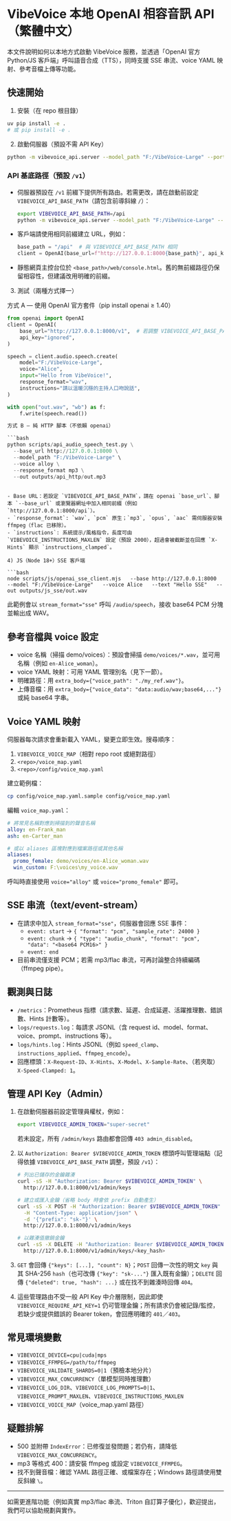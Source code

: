 
# VibeVoice 本地 OpenAI 相容音訊 API（繁體中文）

本文件說明如何以本地方式啟動 VibeVoice 服務，並透過「OpenAI 官方 Python/JS 客戶端」呼叫語音合成（TTS），同時支援 SSE 串流、voice YAML 映射、參考音檔上傳等功能。

## 快速開始

1) 安裝（在 repo 根目錄）

```bash
uv pip install -e .
# 或 pip install -e .
```

2) 啟動伺服器（預設不需 API Key）

```bash
python -m vibevoice_api.server --model_path "F:/VibeVoice-Large" --port 8000
```

### API 基底路徑（預設 `/v1`）

- 伺服器預設在 `/v1` 前綴下提供所有路由。若需更改，請在啟動前設定 `VIBEVOICE_API_BASE_PATH`（請包含前導斜線 `/`）：

  ```bash
  export VIBEVOICE_API_BASE_PATH=/api
  python -m vibevoice_api.server --model_path "F:/VibeVoice-Large" --port 8000
  ```

- 客戶端請使用相同前綴建立 URL，例如：

  ```python
  base_path = "/api"  # 與 VIBEVOICE_API_BASE_PATH 相同
  client = OpenAI(base_url=f"http://127.0.0.1:8000{base_path}", api_key="ignored")
  ```

- 靜態網頁主控台位於 `<base_path>/web/console.html`。舊的無前綴路徑仍保留相容性，但建議改用明確的前綴。

3) 測試（兩種方式擇一）

方式 A — 使用 OpenAI 官方套件（pip install openai ≥ 1.40）

```python
from openai import OpenAI
client = OpenAI(
    base_url="http://127.0.0.1:8000/v1",  # 若調整 VIBEVOICE_API_BASE_PATH 請同步修改
    api_key="ignored",
)

speech = client.audio.speech.create(
    model="F:/VibeVoice-Large",
    voice="Alice",
    input="Hello from VibeVoice!",
    response_format="wav",
    instructions="請以溫暖沉穩的主持人口吻說話",
)

with open("out.wav", "wb") as f:
    f.write(speech.read())

方式 B — 純 HTTP 腳本（不依賴 openai）

```bash
python scripts/api_audio_speech_test.py \
  --base_url http://127.0.0.1:8000 \
  --model_path "F:/VibeVoice-Large" \
  --voice alloy \
  --response_format mp3 \
  --out outputs/api_http/out.mp3
```
```

- Base URL：若設定 `VIBEVOICE_API_BASE_PATH`，請在 openai `base_url`、腳本 `--base_url` 或瀏覽器網址中加入相同前綴（例如 `http://127.0.0.1:8000/api`）。
- `response_format`: `wav`, `pcm` 原生；`mp3`, `opus`, `aac` 需伺服器安裝 ffmpeg（flac 已移除）。
- `instructions`: 系統提示/風格指令，長度可由 `VIBEVOICE_INSTRUCTIONS_MAXLEN` 設定（預設 2000），超過會被截斷並在回應 `X-Hints` 顯示 `instructions_clamped`。

4) JS（Node 18+）SSE 客戶端

```bash
node scripts/js/openai_sse_client.mjs   --base http://127.0.0.1:8000   --model "F:/VibeVoice-Large"   --voice Alice   --text "Hello SSE"   --out outputs/js_sse/out.wav
```

此範例會以 `stream_format="sse"` 呼叫 `/audio/speech`，接收 base64 PCM 分塊並輸出成 WAV。

## 參考音檔與 voice 設定

- voice 名稱（掃描 demo/voices）：預設會掃描 `demo/voices/*.wav`，並可用名稱（例如 `en-Alice_woman`）。
- voice YAML 映射：可用 YAML 管理別名（見下一節）。
- 明確路徑：用 `extra_body={"voice_path": "./my_ref.wav"}`。
- 上傳音檔：用 `extra_body={"voice_data": "data:audio/wav;base64,..."}` 或純 base64 字串。

## Voice YAML 映射

伺服器每次請求會重新載入 YAML，變更立即生效。搜尋順序：

1. `VIBEVOICE_VOICE_MAP`（相對 repo root 或絕對路徑）
2. `<repo>/voice_map.yaml`
3. `<repo>/config/voice_map.yaml`

建立範例檔：

```bash
cp config/voice_map.yaml.sample config/voice_map.yaml
```

編輯 `voice_map.yaml`：

```yaml
# 將常見名稱對應到掃描到的聲音名稱
alloy: en-Frank_man
ash: en-Carter_man

# 或以 aliases 區塊對應到檔案路徑或其他名稱
aliases:
  promo_female: demo/voices/en-Alice_woman.wav
  win_custom: F:\voices\my_voice.wav
```

呼叫時直接使用 `voice="alloy"` 或 `voice="promo_female"` 即可。

## SSE 串流（text/event-stream）

- 在請求中加入 `stream_format="sse"`，伺服器會回應 SSE 事件：
  - `event: start` → `{ "format": "pcm", "sample_rate": 24000 }`
  - `event: chunk` → `{ "type": "audio_chunk", "format": "pcm", "data": "<base64 PCM16>" }`
  - `event: end`
- 目前串流僅支援 PCM；若需 mp3/flac 串流，可再討論整合持續編碼（ffmpeg pipe）。

## 觀測與日誌

- `/metrics`：Prometheus 指標（請求數、延遲、合成延遲、活躍推理數、錯誤數、Hints 計數等）。
- `logs/requests.log`：每請求 JSONL（含 request id、model、format、voice、prompt、instructions 等）。
- `logs/hints.log`：Hints JSONL（例如 `speed_clamp`、`instructions_applied`、`ffmpeg_encode`）。
- 回應標頭：`X-Request-ID`、`X-Hints`、`X-Model`、`X-Sample-Rate`、（若夾取）`X-Speed-Clamped: 1`。

## 管理 API Key（Admin）

1. 在啟動伺服器前設定管理員權杖，例如：

   ```bash
   export VIBEVOICE_ADMIN_TOKEN="super-secret"
   ```

   若未設定，所有 `/admin/keys` 路由都會回傳 `403 admin_disabled`。

2. 以 `Authorization: Bearer $VIBEVOICE_ADMIN_TOKEN` 標頭呼叫管理端點（記得依據 `VIBEVOICE_API_BASE_PATH` 調整，預設 `/v1`）：

   ```bash
   # 列出已儲存的金鑰雜湊
   curl -sS -H "Authorization: Bearer $VIBEVOICE_ADMIN_TOKEN" \
     http://127.0.0.1:8000/v1/admin/keys

   # 建立或匯入金鑰（省略 body 時會依 prefix 自動產生）
   curl -sS -X POST -H "Authorization: Bearer $VIBEVOICE_ADMIN_TOKEN" \
     -H "Content-Type: application/json" \
     -d '{"prefix": "sk-"}' \
     http://127.0.0.1:8000/v1/admin/keys

   # 以雜湊值撤銷金鑰
   curl -sS -X DELETE -H "Authorization: Bearer $VIBEVOICE_ADMIN_TOKEN" \
     http://127.0.0.1:8000/v1/admin/keys/<key_hash>
   ```

3. `GET` 會回傳 `{"keys": [...], "count": N}`；`POST` 回傳一次性的明文 `key` 與其 SHA-256 `hash`（也可改傳 `{"key": "sk-..."}` 匯入既有金鑰）；`DELETE` 回傳 `{"deleted": true, "hash": ...}` 或在找不到雜湊時回傳 `404`。
4. 這些管理路由不受一般 API Key 中介層限制，因此即使 `VIBEVOICE_REQUIRE_API_KEY=1` 仍可管理金鑰；所有請求仍會被記錄/監控，若缺少或提供錯誤的 Bearer token，會回應明確的 `401`／`403`。

## 常見環境變數

- `VIBEVOICE_DEVICE=cpu|cuda|mps`
- `VIBEVOICE_FFMPEG=/path/to/ffmpeg`
- `VIBEVOICE_VALIDATE_SHARDS=0|1`（預檢本地分片）
- `VIBEVOICE_MAX_CONCURRENCY`（單模型同時推理數）
- `VIBEVOICE_LOG_DIR`、`VIBEVOICE_LOG_PROMPTS=0|1`、`VIBEVOICE_PROMPT_MAXLEN`、`VIBEVOICE_INSTRUCTIONS_MAXLEN`
- `VIBEVOICE_VOICE_MAP`（voice_map.yaml 路徑）

## 疑難排解

- 500 並附帶 `IndexError`：已修復並發問題；若仍有，請降低 `VIBEVOICE_MAX_CONCURRENCY`。
- mp3 等格式 400：請安裝 ffmpeg 或設定 `VIBEVOICE_FFMPEG`。
- 找不到聲音檔：確認 YAML 路徑正確、或檔案存在；Windows 路徑請使用雙反斜線 `\`。

---

如需更進階功能（例如真實 mp3/flac 串流、Triton 自訂算子優化），歡迎提出，我們可以協助規劃與實作。
